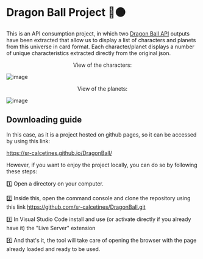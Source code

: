 # Dragon Ball Project 🐉🟠

This is an API consumption project, in which two [Dragon Ball API](https://web.dragonball-api.com/)
 outputs have been extracted that allow us to display a list of characters and planets from this universe in card format. Each character/planet displays a number of unique characteristics extracted directly from the original json.


<p align="center">View of the characters: </p>

![image](https://github.com/user-attachments/assets/09ecef3f-636e-4f87-b380-9a6db9ce6516)


<p align="center">View of the planets: </p>

![image](https://github.com/user-attachments/assets/9a9f43ec-23b1-45ea-85da-593bc5b38331)


## Downloading guide

In this case, as it is a project hosted on github pages, so it can be accessed by using this link:

https://sr-calcetines.github.io/DragonBall/

However, if you want to enjoy the project locally, you can do so by following these steps:

1️⃣ Open a directory on your computer.
   
2️⃣ Inside this, open the command console and clone the repository using this link https://github.com/sr-calcetines/DragonBall.git 

3️⃣ In Visual Studio Code install and use (or activate directly if you already have it) the "Live Server" extension

4️⃣ And that's it, the tool will take care of opening the browser with the page already loaded and ready to be used.
